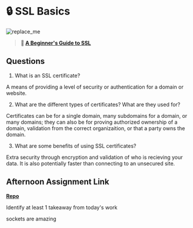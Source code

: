 # 🔒 SSL Basics

![replace_me](https://codeworks.blob.core.windows.net/public/assets/img/illustrations/placeholder.svg)

> **📖 [A Beginner's Guide to SSL](https://codeworksacademy.com/fs-student-guide/resources/wk8-9/07-SSL)**

## Questions

1. What is an SSL certificate?

A means of providing a level of security or authentication for a domain or website.

2. What are the different types of certificates? What are they used for?

Certificates can be for a single domain, many subdomains for a domain, or many domains; they can also be for proving authorized ownership of a domain, validation from the correct organizaition, or that a party owns the domain.

3. What are some benefits of using SSL certificates?

Extra security through encryption and validation of who is recieving your data. It is also potentially faster than connecting to an unsecured site.

## Afternoon Assignment Link

**[Repo](https://github.com/ZacGamble/scurvy-dogs)**

Identify at least 1 takeaway from today's work

sockets are amazing